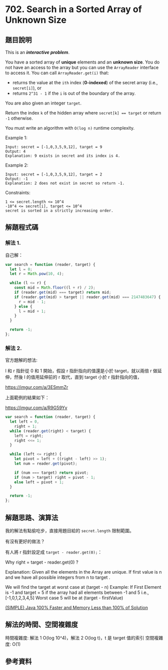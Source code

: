 # 702. Search in a Sorted Array of Unknown Size

## 題目說明

This is an **_interactive problem_**.

You have a sorted array of **unique** elements and an **unknown size**. You do not have an access to the array but you can use the `ArrayReader` interface to access it. You can call `ArrayReader.get(i)` that:

- returns the value at the `ith` index (**0-indexed**) of the secret array (i.e., `secret[i]`), or
- returns `2^31 - 1` if the `i` is out of the boundary of the array.

You are also given an integer `target`.

Return the index `k` of the hidden array where `secret[k] == target` or return `-1` otherwise.

You must write an algorithm with `O(log n)` runtime complexity.

Example 1:

```
Input: secret = [-1,0,3,5,9,12], target = 9
Output: 4
Explanation: 9 exists in secret and its index is 4.
```

Example 2:

```
Input: secret = [-1,0,3,5,9,12], target = 2
Output: -1
Explanation: 2 does not exist in secret so return -1.
```

Constraints:

```
1 <= secret.length <= 10^4
-10^4 <= secret[i], target <= 10^4
secret is sorted in a strictly increasing order.
```

## 解題程式碼

### 解法 1.

自己解：

```javascript
var search = function (reader, target) {
  let l = 0;
  let r = Math.pow(10, 4);

  while (l <= r) {
    const mid = Math.floor((l + r) / 2);
    if (reader.get(mid) === target) return mid;
    if (reader.get(mid) > target || reader.get(mid) === 2147483647) {
      r = mid - 1;
    } else {
      l = mid + 1;
    }
  }

  return -1;
};
```

### 解法 2.

官方題解的想法:

l 和 r 指針從 0 和 1 開始，假設 r 指針指向的值還是小於 target，就以兩倍 r 做延伸，然後 l 的值用延伸前的 r 取代，直到 target 小於 r 指針指向的值，

https://imgur.com/a/3ESmmZr

上面範例的結果如下：

https://imgur.com/a/R9G59Yv

```javascript
var search = function (reader, target) {
  let left = 0,
    right = 1;
  while (reader.get(right) < target) {
    left = right;
    right <<= 1;
  }

  while (left <= right) {
    let pivot = left + ((right - left) >> 1);
    let num = reader.get(pivot);

    if (num === target) return pivot;
    if (num > target) right = pivot - 1;
    else left = pivot + 1;
  }

  return -1;
};
```

## 解題思路、演算法

我的解法有點偷吃步，直接用題目給的 `secret.length` 限制範圍。

有沒有更好的做法？

有人將 r 指針設定成 `target - reader.get(0);`：

Why right = target - reader.get(0) ?

Explanation: Given all the elements in the Array are unique. If first value is n and we have all possible integers from n to target .

We will find the target at worst case at (target - n)
Example: If First Element is -1 and target = 5 if the array had all elements between -1 and 5 i.e.,  
[-1,0,1,2,3,4,5] Worst case 5 will be at (target - firstValue)

[(SIMPLE) Java 100% Faster and Memory Less than 100% of Solution](<https://leetcode.com/problems/search-in-a-sorted-array-of-unknown-size/solutions/595200/(SIMPLE)-Java-100-Faster-and-Memory-Less-than-100-of-Solution/>)

## 解法的時間、空間複雜度

時間複雜度: 解法 1 O(log 10^4)，解法 2 O(log t)，t 是 target 值的索引
空間複雜度: O(1)

## 參考資料
